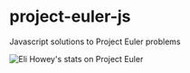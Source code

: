 # project-euler-js
Javascript solutions to Project Euler problems

![Eli Howey's stats on Project Euler](https://projecteuler.net/profile/EliHowey.png)
